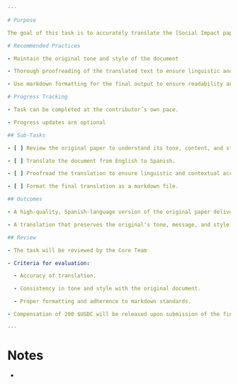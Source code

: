```yaml
---

# Purpose

The goal of this task is to accurately translate the [Social Impact paper](https://pub.superbenefit.org/reimagining-power-how-web3-can-transform-social-impact) into Spanish, ensuring that the tone, style, and intent of the original document are preserved. This translation is essential to make the paper accessible to a Spanish-speaking audience and maintain the integrity of its message.

# Recommended Practices

- Maintain the original tone and style of the document

- Thorough proofreading of the translated text to ensure linguistic and contextual accuracy.

- Use markdown formatting for the final output to ensure readability and consistency.

# Progress Tracking

- Task can be completed at the contributor’s own pace.

- Progress updates are optional

## Sub-Tasks

- [ ] Review the original paper to understand its tone, content, and structure.

- [ ] Translate the document from English to Spanish.

- [ ] Proofread the translation to ensure linguistic and contextual accuracy.

- [ ] Format the final translation as a markdown file.

## Outcomes

- A high-quality, Spanish-language version of the original paper delivered in markdown format. 

- A translation that preserves the original's tone, message, and style.

## Review

- The task will be reviewed by the Core Team

- Criteria for evaluation:

  - Accuracy of translation.

  - Consistency in tone and style with the original document.

  - Proper formatting and adherence to markdown standards.

- Compensation of 200 $USDC will be released upon submission of the final deliverable.

---
```


# Notes

- 